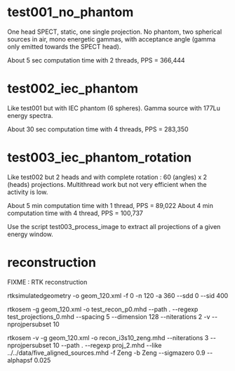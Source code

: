 
# test001_no_phantom

One head SPECT, static, one single projection. 
No phantom, two spherical sources in air, mono energetic gammas, 
with acceptance angle (gamma only emitted towards the SPECT head).

About 5 sec computation time with 2 threads, PPS = 366,444


# test002_iec_phantom

Like test001 but with IEC phantom (6 spheres). 
Gamma source with 177Lu energy spectra.

About 30 sec computation time with 4 threads, PPS = 283,350


# test003_iec_phantom_rotation

Like test002 but 2 heads and with complete rotation : 60 (angles) x 2 (heads) projections. 
Multithread work but not very efficient when the activity is low. 

About 5 min computation time with 1 thread, PPS = 89,022
About 4 min computation time with 4 thread, PPS = 100,737

Use the script test003_process_image to extract all projections of a given energy window. 

# reconstruction 

FIXME : RTK reconstruction

rtksimulatedgeometry -o geom_120.xml -f 0 -n 120 -a 360 --sdd 0 --sid 400

rtkosem -g geom_120.xml -o test_recon_p0.mhd --path . --regexp test_projections_0.mhd --spacing 5 --dimension 128 --niterations 2 -v --nprojpersubset 10

rtkosem -v -g geom_120.xml -o recon_i3s10_zeng.mhd --niterations 3 --nprojpersubset 10 --path . --regexp proj_2.mhd --like ../../data/five_aligned_sources.mhd -f Zeng -b Zeng --sigmazero 0.9 --alphapsf 0.025